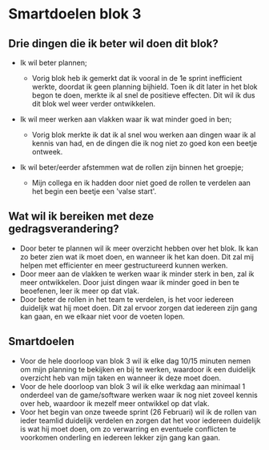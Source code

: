 # Smartdoelen blok 3

## Drie dingen die ik beter wil doen dit blok?
- Ik wil beter plannen; 
    - Vorig blok heb ik gemerkt dat ik vooral in de 1e sprint inefficient werkte, doordat ik geen planning bijhield. Toen ik dit later in het blok begon te doen, merkte ik al snel de positieve effecten. Dit wil ik dus dit blok wel weer verder ontwikkelen. 

- Ik wil meer werken aan vlakken waar ik wat minder goed in ben;
    - Vorig blok merkte ik dat ik al snel wou werken aan dingen waar ik al kennis van had, en de dingen die ik nog niet zo goed kon een beetje ontweek. 

- Ik wil beter/eerder afstemmen wat de rollen zijn binnen het groepje;
    - Mijn collega en ik hadden door niet goed de rollen te verdelen aan het begin een beetje een 'valse start'. 

## Wat wil ik bereiken met deze gedragsverandering?
- Door beter te plannen wil ik meer overzicht hebben over het blok. Ik kan zo beter zien wat ik moet doen, en wanneer ik het kan doen. Dit zal mij helpen met efficienter en meer gestructureerd kunnen werken. 
- Door meer aan de vlakken te werken waar ik minder sterk in ben, zal ik meer ontwikkelen. Door juist dingen waar ik minder goed in ben te beoefenen, leer ik meer op dat vlak. 
- Door beter de rollen in het team te verdelen, is het voor iedereen duidelijk wat hij moet doen. Dit zal ervoor zorgen dat iedereen zijn gang kan gaan, en we elkaar niet voor de voeten lopen. 

## Smartdoelen
- Voor de hele doorloop van blok 3 wil ik elke dag 10/15 minuten nemen om mijn planning te bekijken en bij te werken, waardoor ik een duidelijk overzicht heb van mijn taken en wanneer ik deze moet doen. 
- Voor de hele doorloop van blok 3 wil ik elke werkdag aan minimaal 1 onderdeel van de game/software werken waar ik nog niet zoveel kennis over heb, waardoor ik mezelf meer ontwikkel op dat vlak. 
- Voor het begin van onze tweede sprint (26 Februari) wil ik de rollen van ieder teamlid duidelijk verdelen en zorgen dat het voor iedereen duidelijk is wat hij moet doen, om zo verwarring en eventuele conflicten te voorkomen onderling en iedereen lekker zijn gang kan gaan. 